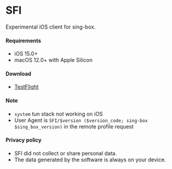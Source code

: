 # SFI

Experimental iOS client for sing-box.

#### Requirements

* iOS 15.0+
* macOS 12.0+ with Apple Silicon

#### Download

* [TestFlight](https://testflight.apple.com/join/c6ylui2j)

#### Note

* `system` tun stack not working on iOS
* User Agent is `SFI/$version ($version_code; sing-box $sing_box_version)` in the remote profile request

#### Privacy policy

* SFI did not collect or share personal data.
* The data generated by the software is always on your device.
